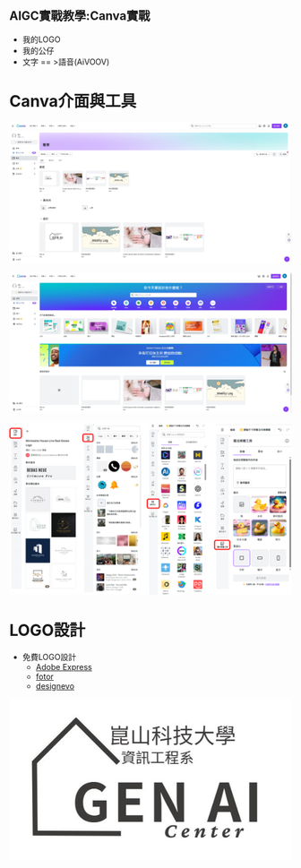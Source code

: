 ## AIGC實戰教學:Canva實戰


- 我的LOGO
- 我的公仔
- 文字 == >語音(AiVOOV)

# Canva介面與工具
![CANVA.JPG](../pics/CANVA.JPG)

![CANVA_1.JPG](../pics/CANVA_1.JPG)

![canva_tools.png](../pics/canva_tools.png)

# LOGO設計
- 免費LOGO設計
  - [Adobe Express](https://www.adobe.com/tw/express/create/logo)
  - [fotor](https://www.fotor.com/tw/design/logo/)
  - [designevo](https://www.designevo.com/tw/)

![LOGO.JPG](../pics/LOGO.JPG)

![]()

